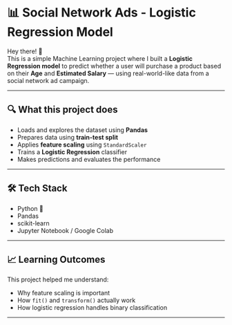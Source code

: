 # 📊 Social Network Ads - Logistic Regression Model

Hey there! 👋  
This is a simple Machine Learning project where I built a **Logistic Regression model** to predict whether a user will purchase a product based on their **Age** and **Estimated Salary** — using real-world-like data from a social network ad campaign.

---

## 🔍 What this project does

- Loads and explores the dataset using **Pandas**
- Prepares data using **train-test split**
- Applies **feature scaling** using `StandardScaler`
- Trains a **Logistic Regression** classifier
- Makes predictions and evaluates the performance

---

## 🛠️ Tech Stack

- Python 🐍
- Pandas
- scikit-learn
- Jupyter Notebook / Google Colab

---


## 📈 Learning Outcomes

This project helped me understand:
- Why feature scaling is important
- How `fit()` and `transform()` actually work
- How logistic regression handles binary classification

---
